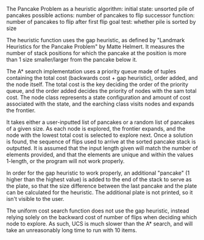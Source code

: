 The Pancake Problem as a heuristic algorithm:
initial state: unsorted pile of pancakes
possible actions: number of pancakes to flip
successor function: number of pancakes to flip after first flip
goal test: whether pile is sorted by size

The heuristic function uses the gap heuristic, as defined by "Landmark Heuristics for the Pancake Problem" by Matte Helmert. It measures the number of stack positions for which the pancake at the position is more than 1 size smaller/larger from the pancake below it.

The A* search implementation uses a priority queue made of tuples containing the total cost (backwards cost + gap heuristic), order added, and the node itself. The total cost is the key deciding the order of the priority queue, and the order added decides the priority of nodes with the sam total cost. The node class represents a state configuration and amount of cost associated with the state, and the earching class visits nodes and expands the frontier. 

It takes either a user-inputted list of pancakes or a random list of pancakes of a given size. As each node is explored, the frontier expands, and the node with the lowest total cost is selected to explore next. Once a solution is found, the sequence of flips used to arrive at the sorted pancake stack is outputted. It is assumed that the input length given will match the number of elements provided, and that the elements are unique and within the values 1-length, or the program will not work properly. 

In order for the gap heuristic to work properly, an additional "pancake" (1 higher than the highest value) is added to the end of the stack to serve as the plate, so that the size difference between the last pancake and the plate can be calculated for the heuristic. The additional plate is not printed, so it isn't visible to the user.

The uniform cost search function does not use the gap heuristic, instead relying solely on the backward cost of number of flips when deciding which node to explore. As such, UCS is much slower than the A* search, and will take an unreasonably long time to run with 10 items.